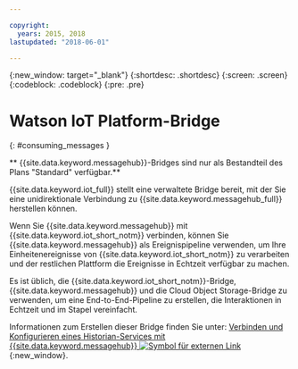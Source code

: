 ```yaml
---

copyright:
  years: 2015, 2018
lastupdated: "2018-06-01"

---
```


{:new_window: target="_blank"}
{:shortdesc: .shortdesc}
{:screen: .screen}
{:codeblock: .codeblock}
{:pre: .pre}


# Watson IoT Platform-Bridge
{: #consuming_messages }

** {{site.data.keyword.messagehub}}-Bridges sind nur als Bestandteil des Plans "Standard" verfügbar.**
<br/>

{{site.data.keyword.iot_full}} stellt eine verwaltete Bridge bereit, mit der Sie eine unidirektionale Verbindung zu {{site.data.keyword.messagehub_full}} herstellen können.

Wenn Sie {{site.data.keyword.messagehub}} mit {{site.data.keyword.iot_short_notm}} verbinden, können Sie {{site.data.keyword.messagehub}} als Ereignispipeline verwenden, um Ihre Einheitenereignisse von {{site.data.keyword.iot_short_notm}} zu verarbeiten und der restlichen Plattform die Ereignisse in Echtzeit verfügbar zu machen. 

Es ist üblich, die {{site.data.keyword.iot_short_notm}}-Bridge, {{site.data.keyword.messagehub}} und die Cloud Object Storage-Bridge zu verwenden, um eine End-to-End-Pipeline zu erstellen, die Interaktionen in Echtzeit und im Stapel vereinfacht.

Informationen zum Erstellen dieser Bridge finden Sie unter: [Verbinden und Konfigurieren eines Historian-Services mit {{site.data.keyword.messagehub}}  ![Symbol für externen Link](../../icons/launch-glyph.svg "Symbol für externen Link")](/docs/services/IoT/message_hub.html){:new_window}.






